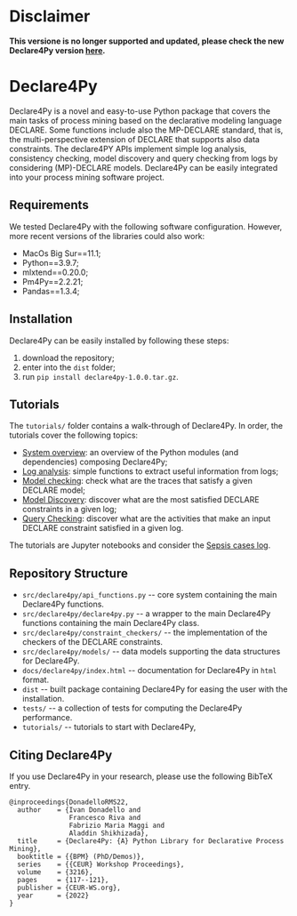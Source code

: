 # Disclaimer

**This versione is no longer supported and updated, please check the new Declare4Py version [here](https://github.com/ivanDonadello/Declare4Py).**

# Declare4Py

Declare4Py is a novel and easy-to-use Python package that covers the main tasks of process mining based on the 
declarative modeling language DECLARE. Some functions include also the MP-DECLARE standard, that is, the 
multi-perspective extension of DECLARE that supports also data constraints. The declare4PY APIs implement simple log analysis, consistency 
checking, model discovery and query checking from logs by considering (MP)-DECLARE models. Declare4Py can be easily 
integrated into your process mining software project.

## Requirements
We tested Declare4Py with the following software configuration. However, more recent versions of the libraries could also work:
- MacOs Big Sur==11.1;
- Python==3.9.7;
- mlxtend==0.20.0;
- Pm4Py==2.2.21;
- Pandas==1.3.4;

## Installation
Declare4Py can be easily installed by following these steps:
1. download the repository;
2. enter into the `dist` folder;
3. run `pip install declare4py-1.0.0.tar.gz`.

## Tutorials
The `tutorials/` folder contains a walk-through of Declare4Py. In order, the tutorials cover the following topics:

- [System overview](https://github.com/francxx96/declare4py/blob/main/tutorials/system_overview.ipynb): an overview of the Python modules (and dependencies) composing Declare4Py;
- [Log analysis](https://github.com/francxx96/declare4py/blob/main/tutorials/log_analysis.ipynb): simple functions to extract useful information from logs;
- [Model checking](https://github.com/francxx96/declare4py/blob/main/tutorials/conformance_checking.ipynb): check what are the traces that satisfy a given DECLARE model;
- [Model Discovery](https://github.com/francxx96/declare4py/blob/main/tutorials/model_discovery.ipynb): discover what are the most satisfied DECLARE constraints in a given log;
- [Query Checking](https://github.com/francxx96/declare4py/blob/main/tutorials/query_checking.ipynb): discover what are the activities that make an input DECLARE constraint satisfied in a given log.

The tutorials are Jupyter notebooks and consider the [Sepsis cases log](https://data.4tu.nl/articles/dataset/Sepsis_Cases_-_Event_Log/12707639).

## Repository Structure
- `src/declare4py/api_functions.py` -- core system containing the main Declare4Py functions.
- `src/declare4py/declare4py.py` -- a wrapper to the main Declare4Py functions containing the main Declare4Py class.
- `src/declare4py/constraint_checkers/` -- the implementation of the checkers of the DECLARE constraints.
- `src/declare4py/models/` -- data models supporting the data structures for Declare4Py.
- `docs/declare4py/index.html` -- documentation for Declare4Py in `html` format.
- `dist` -- built package containing Declare4Py for easing the user with the installation.
- `tests/` -- a collection of tests for computing the Declare4Py performance.
- `tutorials/` -- tutorials to start with Declare4Py,

## Citing Declare4Py
If you use Declare4Py in your research, please use the following BibTeX entry.

```
@inproceedings{DonadelloRMS22,
  author    = {Ivan Donadello and
               Francesco Riva and
               Fabrizio Maria Maggi and
               Aladdin Shikhizada},
  title     = {Declare4Py: {A} Python Library for Declarative Process Mining},
  booktitle = {{BPM} (PhD/Demos)},
  series    = {{CEUR} Workshop Proceedings},
  volume    = {3216},
  pages     = {117--121},
  publisher = {CEUR-WS.org},
  year      = {2022}
}

```

